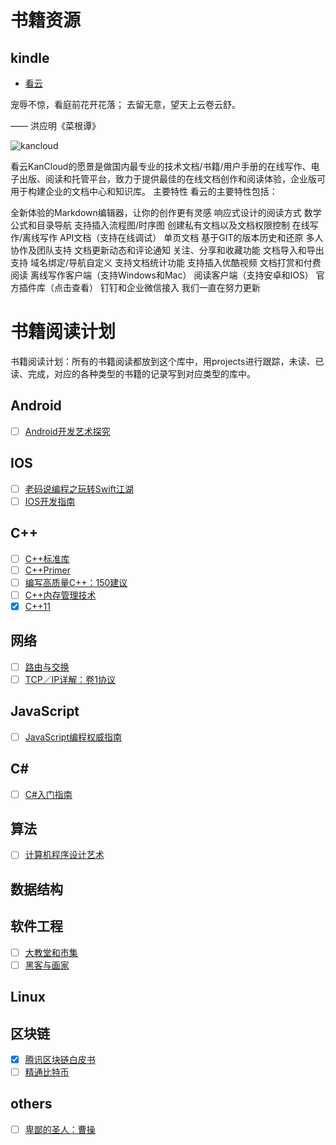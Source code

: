 # 书籍资源
## kindle
- [看云](https://www.kancloud.cn/explore)

宠辱不惊，看庭前花开花落；
去留无意，望天上云卷云舒。

—— 洪应明《菜根谭》

![kancloud](https://box.kancloud.cn/2015-04-02_551cacc9d213c.jpg)

看云KanCloud的愿景是做国内最专业的技术文档/书籍/用户手册的在线写作、电子出版、阅读和托管平台，致力于提供最佳的在线文档创作和阅读体验，企业版可用于构建企业的文档中心和知识库。
主要特性
看云的主要特性包括：

全新体验的Markdown编辑器，让你的创作更有灵感
响应式设计的阅读方式
数学公式和目录导航
支持插入流程图/时序图
创建私有文档以及文档权限控制
在线写作/离线写作
API文档（支持在线调试）
单页文档
基于GIT的版本历史和还原
多人协作及团队支持
文档更新动态和评论通知
关注、分享和收藏功能
文档导入和导出支持
域名绑定/导航自定义
支持文档统计功能
支持插入优酷视频
文档打赏和付费阅读
离线写作客户端（支持Windows和Mac）
阅读客户端（支持安卓和IOS）
官方插件库（点击查看）
钉钉和企业微信接入
我们一直在努力更新

# 书籍阅读计划
书籍阅读计划：所有的书籍阅读都放到这个库中，用projects进行跟踪，未读、已读、完成，对应的各种类型的书籍的记录写到对应类型的库中。

## Android
- [ ] [Android开发艺术探究](https://github.com/qmsggg/qmsggg_book_sche/issues/1)

## IOS
- [ ] [老码说编程之玩转Swift江湖](https://github.com/qmsggg/qmsggg_book_sche/issues/3)
- [ ] [IOS开发指南](https://github.com/qmsggg/qmsggg_book_sche/issues/7)

## C++
- [ ] [C++标准库](https://github.com/qmsggg/qmsggg_book_sche/issues/4)
- [ ] [C++Primer](https://github.com/qmsggg/qmsggg_book_sche/issues/5)
- [ ] [编写高质量C++：150建议](https://github.com/qmsggg/qmsggg_book_sche/issues/10)
- [ ] [C++内存管理技术](https://github.com/qmsggg/qmsggg_book_sche/issues/11)
- [x] [C++11]()

## 网络
- [ ] [路由与交换](https://github.com/qmsggg/qmsggg_book_sche/issues/2)
- [ ] [TCP／IP详解：卷1协议](https://github.com/qmsggg/qmsggg_book_sche/issues/8)

## JavaScript
- [ ] [JavaScript编程权威指南]()

## C#
- [ ] [C#入门指南]()

## 算法
- [ ] [计算机程序设计艺术](https://github.com/qmsggg/qmsggg_book_sche/issues/7)

## 数据结构

## 软件工程
- [ ] [大教堂和市集](https://github.com/qmsggg/qmsggg_book_sche/issues/9)
- [ ] [黑客与画家](https://github.com/qmsggg/qmsggg_book_sche/issues/13)

## Linux

## 区块链
- [x] [腾讯区块链白皮书](https://github.com/qmsggg/qmsggg_book_sche/issues/12)
- [ ] [精通比特币](https://github.com/qmsggg/qmsggg_book_sche/issues/13)

## others
- [ ] [卑鄙的圣人：曹操](https://github.com/qmsggg/qmsggg_book_sche/issues/6)
